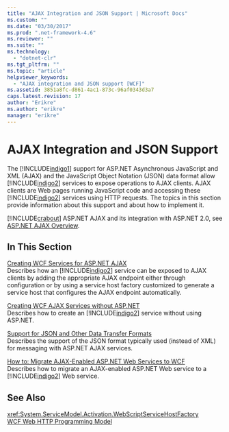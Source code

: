 ```yaml
---
title: "AJAX Integration and JSON Support | Microsoft Docs"
ms.custom: ""
ms.date: "03/30/2017"
ms.prod: ".net-framework-4.6"
ms.reviewer: ""
ms.suite: ""
ms.technology: 
  - "dotnet-clr"
ms.tgt_pltfrm: ""
ms.topic: "article"
helpviewer_keywords: 
  - "AJAX integration and JSON support [WCF]"
ms.assetid: 3851a8fc-d861-4ac1-873c-96af0343d3a7
caps.latest.revision: 17
author: "Erikre"
ms.author: "erikre"
manager: "erikre"
---
```

# AJAX Integration and JSON Support
The [!INCLUDE[indigo1](../../../../includes/indigo1-md.md)] support for ASP.NET Asynchronous JavaScript and XML (AJAX) and the JavaScript Object Notation (JSON) data format allow [!INCLUDE[indigo2](../../../../includes/indigo2-md.md)] services to expose operations to AJAX clients. AJAX clients are Web pages running JavaScript code and accessing these [!INCLUDE[indigo2](../../../../includes/indigo2-md.md)] services using HTTP requests. The topics in this section provide information about this support and about how to implement it.  
  
 [!INCLUDE[crabout](../../../../includes/crabout-md.md)] ASP.NET AJAX and its integration with ASP.NET 2.0, see [ASP.NET AJAX Overview](http://go.microsoft.com/fwlink/?LinkId=96725).  
  
## In This Section  
 [Creating WCF Services for ASP.NET AJAX](../../../../docs/framework/wcf/feature-details/creating-wcf-services-for-asp-net-ajax.md)  
 Describes how an [!INCLUDE[indigo2](../../../../includes/indigo2-md.md)] service can be exposed to AJAX clients by adding the appropriate AJAX endpoint either through configuration or by using a service host factory customized to generate a service host that configures the AJAX endpoint automatically.  
  
 [Creating WCF AJAX Services without ASP.NET](../../../../docs/framework/wcf/feature-details/creating-wcf-ajax-services-without-asp-net.md)  
 Describes how to create an [!INCLUDE[indigo2](../../../../includes/indigo2-md.md)] service without using ASP.NET.  
  
 [Support for JSON and Other Data Transfer Formats](../../../../docs/framework/wcf/feature-details/support-for-json-and-other-data-transfer-formats.md)  
 Describes the support of the JSON format typically used (instead of XML) for messaging with ASP.NET AJAX services.  
  
 [How to: Migrate AJAX-Enabled ASP.NET Web Services to WCF](../../../../docs/framework/wcf/feature-details/how-to-migrate-ajax-enabled-asp-net-web-services-to-wcf.md)  
 Describes how to migrate an AJAX-enabled ASP.NET Web service to a [!INCLUDE[indigo2](../../../../includes/indigo2-md.md)] Web service.  
  
## See Also  
 <xref:System.ServiceModel.Activation.WebScriptServiceHostFactory>   
 [WCF Web HTTP Programming Model](../../../../docs/framework/wcf/feature-details/wcf-web-http-programming-model.md)